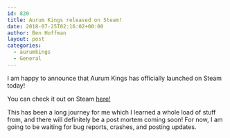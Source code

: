 ```yaml
---
id: 820
title: Aurum Kings released on Steam!
date: 2018-07-25T02:16:02+00:00
author: Ben Hoffman
layout: post
categories:
  - aurumkings
  - General
---
```

I am happy to announce that Aurum Kings has officially launched on Steam today!

You can check it out on Steam <a href="https://store.steampowered.com/app/848460/Aurum_Kings/" target="_blank" rel="noopener">here!</a>

This has been a long journey for me which I learned a whole load of stuff from, and there will definitely be a post mortem coming soon! For now, I am going to be waiting for bug reports, crashes, and posting updates.

